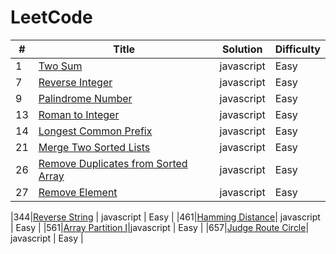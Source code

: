 LeetCode
========

| # | Title | Solution | Difficulty |
|---| ----- | -------- | ---------- |
|1|[Two Sum](https://leetcode.com/problems/two-sum/) | javascript | Easy |
|7|[Reverse Integer](https://leetcode.com/problems/reverse-integer/) | javascript | Easy |
|9|[Palindrome Number](https://leetcode.com/problems/palindrome-number/) | javascript | Easy |
|13|[Roman to Integer](https://leetcode.com/problems/roman-to-integer/) | javascript | Easy |
|14|[Longest Common Prefix](https://leetcode.com/problems/longest-common-prefix/description/) | javascript | Easy |
|21|[Merge Two Sorted Lists](https://leetcode.com/problems/merge-two-sorted-lists/description/) | javascript | Easy |
|26|[Remove Duplicates from Sorted Array](https://leetcode.com/problems/remove-duplicates-from-sorted-array/description/) | javascript | Easy |
|27|[Remove Element](https://leetcode.com/problems/remove-element/description/) | javascript | Easy |


|344|[Reverse String](https://leetcode.com/problems/reverse-string/) | javascript | Easy |
|461|[Hamming Distance](https://leetcode.com/problems/hamming-distance/description/)| javascript | Easy |
|561|[Array Partition I](https://leetcode.com/problems/array-partition-i/description/)|javascript | Easy |
|657|[Judge Route Circle](https://leetcode.com/problems/judge-route-circle/)| javascript | Easy |

